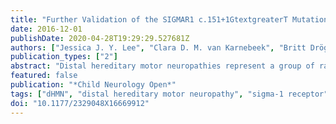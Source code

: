 ```yaml
---
title: "Further Validation of the SIGMAR1 c.151+1GtextgreaterT Mutation as Cause of Distal Hereditary Motor Neuropathy"
date: 2016-12-01
publishDate: 2020-04-28T19:29:29.527681Z
authors: ["Jessica J. Y. Lee", "Clara D. M. van Karnebeek", "Britt Drögemoller", "Casper Shyr", "Maja Tarailo-Graovac", "Patrice Eydoux", "Colin J. Ross", "Wyeth W. Wasserman", "Bruce Björnson", "John K. Wu"]
publication_types: ["2"]
abstract: "Distal hereditary motor neuropathies represent a group of rare genetic disorders characterized by progressive distal motor weakness without sensory loss. Their genetic heterogeneity is high and thus eligible for diagnostic whole exome sequencing. The authors report successful application of whole exome sequencing in diagnosing a second consanguineous family with distal hereditary motor neuropathy due to a homozygous c.151+1GtextgreaterT variant in SIGMAR1. This variant was recently proposed as causal for the same condition in a consanguineous Chinese family. Compared to this family, the Afghan ethnic origin of our patient is distinct, yet the features are identical, validating the SIGMAR1 deficiency phenotype: progressive muscle wasting/weakness in lower and upper limbs without sensory loss. Rapid disease progression during adolescent growth is similar and may be due to SIGMAR1's role in regulating axon elongation and tau phosphorylation. Finally, the authors conclude that SIGMAR1 deficiency should be added to the differential diagnosis of distal hereditary motor neuropathies."
featured: false
publication: "*Child Neurology Open*"
tags: ["dHMN", "distal hereditary motor neuropathy", "sigma-1 receptor", "SIGMAR1", "whole exome sequencing"]
doi: "10.1177/2329048X16669912"
---
```


